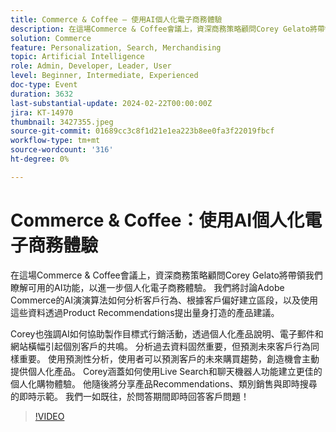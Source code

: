 ```yaml
---
title: Commerce & Coffee — 使用AI個人化電子商務體驗
description: 在這場Commerce & Coffee會議上，資深商務策略顧問Corey Gelato將帶領我們瞭解可用的AI功能，以進一步個人化電子商務體驗。 我們將討論Adobe Commerce的AI演演算法如何分析客戶行為、根據客戶偏好建立區段，以及使用這些資料透過Product Recommendations提出量身打造的產品建議。 Corey也強調AI如何協助製作目標式行銷活動，透過個人化產品說明、電子郵件和網站橫幅引起個別客戶的共鳴。 分析過去資料固然重要，但預測未來客戶行為同樣重要。 使用預測性分析，使用者可以預測客戶的未來購買趨勢，創造機會主動提供個人化產品。 Corey涵蓋如何使用Live Search和聊天機器人功能建立更佳的個人化購物體驗。 他隨後將分享產品Recommendations、類別銷售與即時搜尋的即時示範。 我們一如既往，於問答期間即時回答客戶問題！
solution: Commerce
feature: Personalization, Search, Merchandising
topic: Artificial Intelligence
role: Admin, Developer, Leader, User
level: Beginner, Intermediate, Experienced
doc-type: Event
duration: 3632
last-substantial-update: 2024-02-22T00:00:00Z
jira: KT-14970
thumbnail: 3427355.jpeg
source-git-commit: 01689cc3c8f1d21e1ea223b8ee0fa3f22019fbcf
workflow-type: tm+mt
source-wordcount: '316'
ht-degree: 0%

---
```



# Commerce &amp; Coffee：使用AI個人化電子商務體驗

在這場Commerce &amp; Coffee會議上，資深商務策略顧問Corey Gelato將帶領我們瞭解可用的AI功能，以進一步個人化電子商務體驗。 我們將討論Adobe Commerce的AI演演算法如何分析客戶行為、根據客戶偏好建立區段，以及使用這些資料透過Product Recommendations提出量身打造的產品建議。

Corey也強調AI如何協助製作目標式行銷活動，透過個人化產品說明、電子郵件和網站橫幅引起個別客戶的共鳴。 分析過去資料固然重要，但預測未來客戶行為同樣重要。 使用預測性分析，使用者可以預測客戶的未來購買趨勢，創造機會主動提供個人化產品。 Corey涵蓋如何使用Live Search和聊天機器人功能建立更佳的個人化購物體驗。 他隨後將分享產品Recommendations、類別銷售與即時搜尋的即時示範。 我們一如既往，於問答期間即時回答客戶問題！

>[!VIDEO](https://video.tv.adobe.com/v/3427355/?learn=on)
